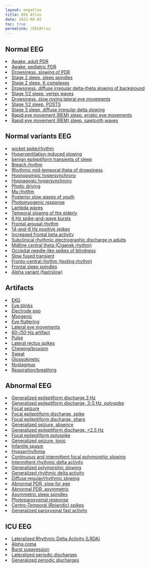 ```yaml
---
layout: eegatlas
title: EEG Atlas
date: 2022-08-02
toc: true
permalink: /EEGAtlas
---
```


 <h2> Normal EEG </h2>
<li> <a href='/EEGAtlas/normal-eeg/Awake_adult_PDR'> Awake, adult PDR  </a> 
<li> <a href='/EEGAtlas/normal-eeg/Awake_pediatric_PDR'> Awake, pediatric PDR </a> 
<li> <a href='/EEGAtlas/normal-eeg/Drowsiness_slowing_of_PDR'> Drowsiness, slowing of PDR  </a> 
<li> <a href='/EEGAtlas/normal-eeg/Stage_2_sleep_sleep_spindles'> Stage 2 sleep, sleep spindles  </a> 
<li> <a href='/EEGAtlas/normal-eeg/Stage_2_sleep_K_complexes'> Stage 2 sleep, K complexes </a> 
<li> <a href='/EEGAtlas/normal-eeg/Drowsiness_diffuse_irregular_delta-theta_slowing_of_background'> Drowsiness, diffuse irregular delta-theta slowing of background </a> 
<li> <a href='/EEGAtlas/normal-eeg/Stage_1_2_sleep_vertex_waves'> Stage 1/2 sleep, vertex waves </a> 
<li> <a href='/EEGAtlas/normal-eeg/Drowsiness_slow_roving_lateral_eye_movements'> Drowsiness, slow roving lateral eye movements  </a> 
<li> <a href='/EEGAtlas/normal-eeg/Stage_1_2_sleep_POSTS'> Stage 1/2 sleep, POSTS  </a> 
<li> <a href='/EEGAtlas/normal-eeg/Stage_3_sleep_diffuse_irregular_delta_slowing'> Stage 3 sleep, diffuse irregular delta slowing  </a> 
<li> <a href='/EEGAtlas/normal-eeg/Rapid_eye_movement_(REM)_sleep_erratic_eye_movements'> Rapid eye movement (REM) sleep, erratic eye movements  </a> 
<li> <a href='/EEGAtlas/normal-eeg/Rapid_eye_movement_(REM)_sleep_sawtooth_waves'> Rapid eye movement (REM) sleep, sawtooth waves  </a> 
 <h2> Normal variants EEG </h2>
<li> <a href='/EEGAtlas/normalvariants-eeg/wicket_spike_rhythm'> wicket spike/rhythm </a> 
<li> <a href='/EEGAtlas/normalvariants-eeg/Hyperventilation-induced_slowing'> Hyperventilation-induced slowing  </a> 
<li> <a href='/EEGAtlas/normalvariants-eeg/benign_epileptiform_transients_of_sleep'> benign epileptiform transients of sleep </a> 
<li> <a href='/EEGAtlas/normalvariants-eeg/Breach_rhythm'> Breach rhythm </a> 
<li> <a href='/EEGAtlas/normalvariants-eeg/Rhythmic_mid-temporal_theta_of_drowsiness'> Rhythmic mid-temporal theta of drowsiness  </a> 
<li> <a href='/EEGAtlas/normalvariants-eeg/Hypnopompic_hypersynchrony'> Hypnopompic hypersynchrony  </a> 
<li> <a href='/EEGAtlas/normalvariants-eeg/Hypnagogic_hypersynchrony'> Hypnagogic hypersynchrony  </a> 
<li> <a href='/EEGAtlas/normalvariants-eeg/Photic_driving'> Photic driving  </a> 
<li> <a href='/EEGAtlas/normalvariants-eeg/Mu_rhythm'> Mu rhythm  </a> 
<li> <a href='/EEGAtlas/normalvariants-eeg/Posterior_slow_waves_of_youth'> Posterior slow waves of youth  </a> 
<li> <a href='/EEGAtlas/normalvariants-eeg/Photomyogenic_response'> Photomyogenic response  </a> 
<li> <a href='/EEGAtlas/normalvariants-eeg/Lambda_waves'> Lambda waves  </a> 
<li> <a href='/EEGAtlas/normalvariants-eeg/Temporal_slowing_of_the_elderly'> Temporal slowing of the elderly  </a> 
<li> <a href='/EEGAtlas/normalvariants-eeg/6_Hz_spike-and-wave_bursts'> 6 Hz spike-and-wave bursts  </a> 
<li> <a href='/EEGAtlas/normalvariants-eeg/Frontal_arousal_rhythm'> Frontal arousal rhythm </a> 
<li> <a href='/EEGAtlas/normalvariants-eeg/14-and-6_Hz_positive_spikes'> 14-and-6 Hz positive spikes  </a> 
<li> <a href='/EEGAtlas/normalvariants-eeg/Increased_frontal_beta_activity'> Increased frontal beta activity  </a> 
<li> <a href='/EEGAtlas/normalvariants-eeg/Subclinical_rhythmic_electrographic_discharge_in_adults'> Subclinical rhythmic electrographic discharge in adults  </a> 
<li> <a href='/EEGAtlas/normalvariants-eeg/Midline_central_theta_(Ciganek_rhythm)'> Midline central theta (Ciganek rhythm) </a> 
<li> <a href='/EEGAtlas/normalvariants-eeg/Occipital_needle-like_spikes_of_blindness'> Occipital needle-like spikes of blindness </a> 
<li> <a href='/EEGAtlas/normalvariants-eeg/Slow_fused_transient'> Slow fused transient  </a> 
<li> <a href='/EEGAtlas/normalvariants-eeg/Fronto-central_rhythm_(texting_rhythm)'> Fronto-central rhythm (texting rhythm) </a> 
<li> <a href='/EEGAtlas/normalvariants-eeg/Frontal_sleep_spindles'> Frontal sleep spindles </a> 
<li> <a href='/EEGAtlas/normalvariants-eeg/Alpha_variant_(fast_slow)'> Alpha variant (fast/slow) </a> 
 <h2> Artifacts </h2>
<li> <a href='/EEGAtlas/artifacts/EKG'> EKG  </a> 
<li> <a href='/EEGAtlas/artifacts/Eye_blinks'> Eye blinks  </a> 
<li> <a href='/EEGAtlas/artifacts/Electrode_pop'> Electrode pop </a> 
<li> <a href='/EEGAtlas/artifacts/Myogenic'> Myogenic  </a> 
<li> <a href='/EEGAtlas/artifacts/Eye_fluttering'> Eye fluttering </a> 
<li> <a href='/EEGAtlas/artifacts/Lateral_eye_movements'> Lateral eye movements  </a> 
<li> <a href='/EEGAtlas/artifacts/60-_50-Hz_artifact'> 60-/50-Hz artifact </a> 
<li> <a href='/EEGAtlas/artifacts/Pulse'> Pulse  </a> 
<li> <a href='/EEGAtlas/artifacts/Lateral_rectus_spikes'> Lateral rectus spikes </a> 
<li> <a href='/EEGAtlas/artifacts/Chewing_bruxism'> Chewing/bruxism </a> 
<li> <a href='/EEGAtlas/artifacts/Sweat'> Sweat  </a> 
<li> <a href='/EEGAtlas/artifacts/Glossokinetic'> Glossokinetic </a> 
<li> <a href='/EEGAtlas/artifacts/Nystagmus'> Nystagmus  </a> 
<li> <a href='/EEGAtlas/artifacts/Respiration_breathing'> Respiration/breathing  </a> 
 <h2> Abnormal EEG </h2>
<li> <a href='/EEGAtlas/abnormal-eeg/Generalized_epileptiform_discharge_3_Hz'> Generalized epileptiform discharge,3 Hz  </a> 
<li> <a href='/EEGAtlas/abnormal-eeg/Generalized_epileptiform_discharge_3-5_Hz_polyspike'> Generalized epileptiform discharge, 3-5 Hz, polyspike  </a> 
<li> <a href='/EEGAtlas/abnormal-eeg/Focal_seizure'> Focal seizure  </a> 
<li> <a href='/EEGAtlas/abnormal-eeg/Focal_epileptiform_discharge_spike'> Focal epileptiform discharge, spike  </a> 
<li> <a href='/EEGAtlas/abnormal-eeg/Focal_epileptiform_discharge_sharp'> Focal epileptiform discharge, sharp  </a> 
<li> <a href='/EEGAtlas/abnormal-eeg/Generalized_seizure_absence'> Generalized seizure, absence </a> 
<li> <a href='/EEGAtlas/abnormal-eeg/Generalized_epileptiform_discharge__less_than2.5_Hz'> Generalized epileptiform discharge, <2.5 Hz  </a> 
<li> <a href='/EEGAtlas/abnormal-eeg/Focal_epileptiform_polyspike'> Focal epileptiform polyspike  </a> 
<li> <a href='/EEGAtlas/abnormal-eeg/Generalized_seizure_tonic'> Generalized seizure, tonic  </a> 
<li> <a href='/EEGAtlas/abnormal-eeg/Infantile_spasm'> Infantile spasm  </a> 
<li> <a href='/EEGAtlas/abnormal-eeg/Hypsarrhythmia'> Hypsarrhythmia  </a> 
<li> <a href='/EEGAtlas/abnormal-eeg/Continuous_and_intermittent_focal_polymorphic_slowing'> Continuous and intermittent focal polymorphic slowing </a> 
<li> <a href='/EEGAtlas/abnormal-eeg/Intermittent_rhythmic_delta_activity'> Intermittent rhythmic delta activity </a> 
<li> <a href='/EEGAtlas/abnormal-eeg/Generalized_polymorphic_slowing'> Generalized polymorphic slowing </a> 
<li> <a href='/EEGAtlas/abnormal-eeg/Generalized_rhythmic_delta_activity'> Generalized rhythmic delta activity </a> 
<li> <a href='/EEGAtlas/abnormal-eeg/Diffuse_regular_rhythmic_slowing'> Diffuse regular/rhythmic slowing  </a> 
<li> <a href='/EEGAtlas/abnormal-eeg/Abnormal_PDR_slow_for_age'> Abnormal PDR, slow for age  </a> 
<li> <a href='/EEGAtlas/abnormal-eeg/Abnormal_PDR_asymmetric'> Abnormal PDR, asymmetric  </a> 
<li> <a href='/EEGAtlas/abnormal-eeg/Asymmetric_sleep_spindles'> Asymmetric sleep spindles </a> 
<li> <a href='/EEGAtlas/abnormal-eeg/Photoparoxysmal_response'> Photoparoxysmal response </a> 
<li> <a href='/EEGAtlas/abnormal-eeg/Centro-Temporal_(Rolandic)_spikes'> Centro-Temporal (Rolandic) spikes </a> 
<li> <a href='/EEGAtlas/abnormal-eeg/Generalized_paroxysmal_fast_activity'> Generalized paroxysmal fast activity </a> 
 <h2> ICU EEG </h2>
<li> <a href='/EEGAtlas/icu-eeg/Lateralized_Rhythmic_Delta_Activity_(LRDA)'> Lateralized Rhythmic Delta Activity (LRDA) </a> 
<li> <a href='/EEGAtlas/icu-eeg/Alpha_coma'> Alpha coma </a> 
<li> <a href='/EEGAtlas/icu-eeg/Burst_suppression'> Burst suppression </a> 
<li> <a href='/EEGAtlas/icu-eeg/Lateralized_periodic_discharges'> Lateralized periodic discharges </a> 
<li> <a href='/EEGAtlas/icu-eeg/Generalized_periodic_discharges'> Generalized periodic discharges </a> 
